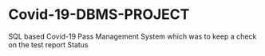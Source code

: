 # Covid-19-DBMS-PROJECT
SQL based Covid-19 Pass Management System which was to keep a check on the test report Status

